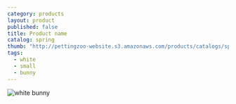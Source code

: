 ```yaml
---
category: products
layout: product
published: false
title: Product name
catalog: spring
thumb: "http://pettingzoo-website.s3.amazonaws.com/products/catalogs/spring/cxa12-063-25A.png"
tags: 
  - white
  - small
  - bunny
---
```


![white bunny](http://pettingzoo-website.s3.amazonaws.com/products/catalogs/spring/cxa12-063-25A.png)
